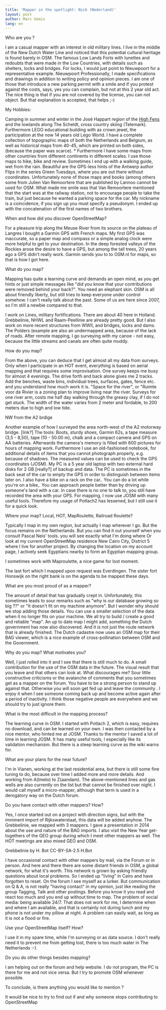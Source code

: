 ```yaml
---
title: 'Mapper in the spotlight: Nick (Nederland)'
layout: post
author: Marc Gemis
lang: en
---
```


Who are you ?

I am a casual mapper with an interest in old military lines. I live in the middle of the New Dutch Water Line and noticed that this potential cultural heritage is found barely in OSM. The famous Low Lands Forts with lunettes and redoubts that were made in the Low Countries, with details such as shelters, locks and bridges. For locks, I would just point to Nieuwpoort for a representative example. Nieuwpoort Professionally, I made specifications and drawings in addition to writing policy and opinion pieces. I am one of those that introduce a new parking permit with a smile and if you protest against the costs, says, yes you can complain, but not at this 2 year old act. The nice thing is that if you are not covered by the license, you can not object. But that explanation is accepted, that helps ;-)

My Hobbies:

Camping in summer and winter in the José Happart region of the [High Fens](High_Fens) and the lowlands along The Scheldt, cross country skiing (Telemark). Furthermore LEGO educational building with as crown jewel, the participation at the now 14 years old Lego World.
I have a complete collection of topographic maps of both the Netherlands and Belgium, as well as historical maps from 40-45, which are printed on both sides, (because the paper was scarce). * Furthermore I have some maps from other countries from different continents in different scales. I use those maps to hike, bike and review. Sometimes I end up with a walking guide, wet from the rain.
Beautiful are the GPS-less hints of the Antwerp author Flips in the series Green Tuesdays, where you are out there without coordinates. Unfortunately none of those maps and books (among others some from Julien Van Remoortere that are published by Lannoo cannot be used for OSM. What made me smile was that Van Remoortere mentioned that the start was at the railway station, not to encourage people to take the train, but just because he wanted a parking space for the car. My nickname is a coincidence, if you sign up you must specify a pseudonym. I ended up with the concatenation of the first names of two brothers.

When and how did you discover OpenStreetMap?

For a pleasure trip along the Meuse River from its source on the plateau of Langres I bought a Garmin GPS with French maps. My first GPS was inaccurate, so a paper map and compass or a simple analog clock were more helpful to get to your destination. In the deep forested valleys of the Rockies arose the desire to have a GPS, but among the tall trees, 20 years ago a GPS didn't really work. Garmin sends you to to OSM.nl for maps, so that is how I got here.

What do you map?

Mapping has quite a learning curve and demands an open mind, as you get hints or just simple messages like "did you know that your contributions were removed behind your back?". You need an elephant skin. OSM is all about friendly liberty, but still tries to keep everyone under control somehow. I can't really talk about the past. Some of us are here since 2007, so I'm still a newbie compared to that.

I work on Lines, military fortifications. There are about 40 here in Holland. Grebbelinie, NHWL and Raam-Peellinie are already pretty good. But I also work on more recent structures from WWII, and bridges, locks and dams. The Polders (example are also an undermapped area, because of the lack of roads. After remote mapping, I go surveying with my canoe - not easy, because the little streams and canals are often quite muddy.

How do you map?

From the above, you can deduce that I get almost all my data from surveys. Only when I participate in an HOT event, everything is based on aerial mapping and that requires some improvisation. One survey keeps me busy for almost 4 evenings. The drive forth and back alone gives me 2 tracks. Add the benches, waste bins, individual trees, surfaces, gates, fence etc. and you understand how much work it is. "Space for the river", or "Ruimte voor de Rivier is a zoning plan to improve living near the river. Surveys for one river arm, costs me half day walking through the greasy clay, if I do not get stuck. The width of the water varies from 2 meter and fordable, to 200 meters due to high and low tide.

NW from the A2 brdige

Another example of how I surveyed the area north-west of the A2 motorway bridge. [link?] The tools: Boots, sturdy shoes, Garmin 62s, a tape measure (3,5 - 8,50), tape (10 - 50.00 m), chalk and a compact camera and GPS on AA batteries. Afterwards the camera's memory is filled with 600 pictures for hours of mapping work. Furthermore I use an old-fashioned notebook, for additional details of items that you cannot photograph properly, e.g. because of shadows. The measured values can be used to check the GPS coordinates (JOSM). My PC is a 5 year old laptop with two external hard disks for 2 GB [really?] of backup and data. The PC is sometimes in the back seat of the car to empty the GPS in order to distinguish between items later on. I also have a bike on a rack on the car.. You can do a lot while you're on a bike,. You can approach people better than by driving up someone's land with a car. In case there is no one to talk to, you still have recorded the area with your GPS. For mapping, I now use JOSM with many useful tools. Therefore my usage of Potlach2 has lessened, but I still use it for a quick look.

Where your map? Local, HOT, MapRoulette, Railroad Roulette?

Typically I map in my own region, but actually I map wherever I go. But the focus remains on the Netherlands. But you can find it out yourself when you consult Pascal Neis' tools. you will see exactly what I'm doing where Or look at my current OpenStreetMap residence New Cairo City, District 5 where I live for another project. By changing the location on my account page, I actively seek Egyptians nearby to form an Egyptian mapping group.

I sometimes work with Maproulette, a nice game for lost moment.

The last fort which I mapped upon request was Everdingen. The sister fort Honswijk on the right bank is on the agenda to be mapped these days.

What are you most proud of as a mapper?

The amount of detail that has gradually crept in. Unfortunately, this sometimes leads to sour remarks such as "why is our database growing so big ??" or "It doesn't fit on my machine anymore". But I wonder why should we stop adding those details. You can use a smaller selection of the data when it no longer fits on your machine. We all try to build / create a good and reliable "map". An up to date map I might add, something the Dutch government has now also discovered. And it is not just the route network that is already finished. The Dutch cadastre now uses an OSM map for their BAG viewer, which is a nice example of cross-pollination between OSM and the Government.

Why do you map? What motivates you?

Well, I just rolled into it and I see that there is still much to do. A small contribution for the use of the OSM data in the future. The visual result that you leave and that others can look at. What discourages me? Sour little constructive criticisms or the avalanche of comments that you sometimes get as a mapper on the forum. You have to be a strong person to stand up against that. Otherwise you will soon get fed up and leave the community . I enjoy it when I see someone coming back up and become active again after a period of inactivity. I think those negative people are everywhere and we should try to just ignore them.

What is the most difficult in the mapping process?

The learning curve in OSM. I started with Potlach 2, which is easy, requires no download, and can be learned on your own. I was then contacted by a nice mentor, who hinted me at JOSM. Thanks to the mentor I saved a lot of time in learning JOSM. It has many useful tools, I especially like its validation mechanism. But there is a steep learning curve as the wiki warns for.

What are your plans for the near future?

I'm in Vianen, working at the last residential area, but there is still some fine tuning to do, because over time I added more and more details. And working from A(lmelo) to Z(aandam). The above-mentioned lines and gas wells are also currently on the list but that cannot be finished over night. I would call myself a micro-mapper, although that term is used in a derogatory way on the Dutch forum.

Do you have contact with other mappers? How?

Yes, I once started out on a project with direction signs, but with the imminent import of Rijkswaterstaat, this data will be added anyhow. The Grebbelinie, we mapped with 3 mappers. I gave a presentation in 2014 about the use and nature of the BAG imports. I also visit the New Year get-togethers of the GEO group during which I meet other mappers as well. The HOT meetings are also mixed GEO and OSM.

Grebbelinie by H. Bot CC-BY-SA-2.5 H.Bot

I have occasional contact with other mappers by mail, via the Forum or in person. And here and there there are some distant friends in OSM, a global network, for what it's worth. This network is grown by asking friendly questions about local problems. So I ended up "living" in Cairo and have forgotten to reset. On the forum I see myself as a lurker. But communication on Q & A, is not really "having contact" in my opinion, just like reading the group Tagging, Talk and other postings. Before you know it you read and react too much and you end up without time to map. The problem of social media: being available 24/7. That does not work for me, I determine when and where I am available, and that is certainly not during lunch and my phone is not under my pillow at night. A problem can easily wait, as long as it is not a flood or fire.

Use your OpenStreetMap itself? How?

I use it in my spare time, while I'm surveying or as data source. I don't really need it to prevent me from getting lost, there is too much water in The Netherlands :-).

Do you do other things besides mapping?

I am helping out on the forum and help website. I do not program, the PC is there for me and not vice versa. But I try to promote OSM whenever possible.

To conclude, is there anything you would like to mention ?

It would be nice to try to find out if and why someone stops contributing to OpenStreetMap
